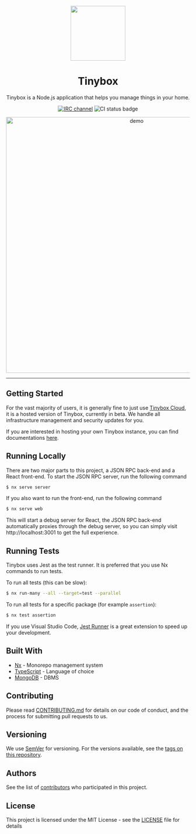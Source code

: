 <p align="center">
  <img src="https://i.imgur.com/urpQzLM.png" width="150" />
</p>

<h1 align="center">Tinybox</h1>

<p align="center">Tinybox is a Node.js application that helps you manage things in your home.</p>

<p align="center">
  <a href="https://libera.chat/"><img src="https://img.shields.io/badge/IRC-%23tinybox--dev-pink" alt="IRC channel" /></a>
  <img src="https://github.com/junzhengca/tinybox/actions/workflows/ci.yaml/badge.svg" alt="CI status badge" />
</p>

<p align="center">
  <img src="https://i.imgur.com/ruaDmU4.gif" width="700" alt="demo" />
</p>

---

## Getting Started

For the vast majority of users, it is generally fine to just use [Tinybox Cloud](https://app.tinybox.cloud), it is a hosted version of Tinybox, currently in beta. We handle all infrastructure management and
security updates for you.

If you are interested in hosting your own Tinybox instance, you can find documentations [here](https://docs.tinybox.cloud/get-started/self-hosted).

## Running Locally

There are two major parts to this project, a JSON RPC back-end and a React front-end. To start the JSON RPC server, run the following command

```bash
$ nx serve server
```

If you also want to run the front-end, run the following command

```bash
$ nx serve web
```

This will start a debug server for React, the JSON RPC back-end automatically proxies through the debug server, so you can simply visit http://localhost:3001 to get the full experience.

## Running Tests

Tinybox uses Jest as the test runner. It is preferred that you use Nx commands
to run tests.

To run all tests (this can be slow):

```bash
$ nx run-many --all --target=test --parallel
```

To run all tests for a specific package (for example `assertion`):

```bash
$ nx test assertion
```

If you use Visual Studio Code, [Jest Runner](https://marketplace.visualstudio.com/items?itemName=firsttris.vscode-jest-runner) is a great extension to speed up your development.

## Built With

- [Nx](https://nx.dev/) - Monorepo management system
- [TypeScript](https://www.typescriptlang.org/) - Language of choice
- [MongoDB](https://www.mongodb.com/) - DBMS

## Contributing

Please read [CONTRIBUTING.md](https://github.com/junzhengca/tinybox/blob/main/CONTRIBUTING.md) for details on our code of conduct, and the process for submitting pull requests to us.

## Versioning

We use [SemVer](http://semver.org/) for versioning. For the versions available, see the [tags on this repository](https://github.com/your/project/tags).

## Authors

See the list of [contributors](https://github.com/junzhengca/tinybox/contributors) who participated in this project.

## License

This project is licensed under the MIT License - see the [LICENSE](LICENSE) file for details
